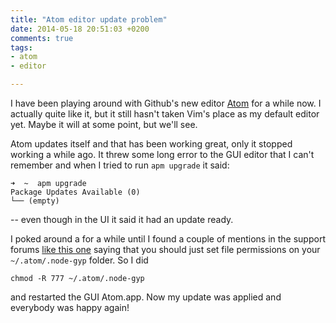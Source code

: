 ```yaml
---
title: "Atom editor update problem"
date: 2014-05-18 20:51:03 +0200
comments: true
tags:
- atom
- editor

---
```

I have been playing around with Github's new editor [Atom](http://atom.io) for a while now. I actually quite like it, but it still hasn't taken Vim's place as my default editor yet. Maybe it will at some point, but we'll see.

Atom updates itself and that has been working great, only it stopped working a while ago. It threw some long error to the GUI editor that I can't remember and when I tried to run `apm upgrade` it said:
```
➜  ~  apm upgrade
Package Updates Available (0)
└── (empty)
```
-- even though in the UI it said it had an update ready.


I poked around a for a while until I found a couple of mentions in the support forums [like this one](http://discuss.atom.io/t/cant-install-or-update-packages/1623) saying that you should just set file permissions on your `~/.atom/.node-gyp` folder. So I did
```
chmod -R 777 ~/.atom/.node-gyp
```
and restarted the GUI Atom.app. Now my update was applied and everybody was happy again!
